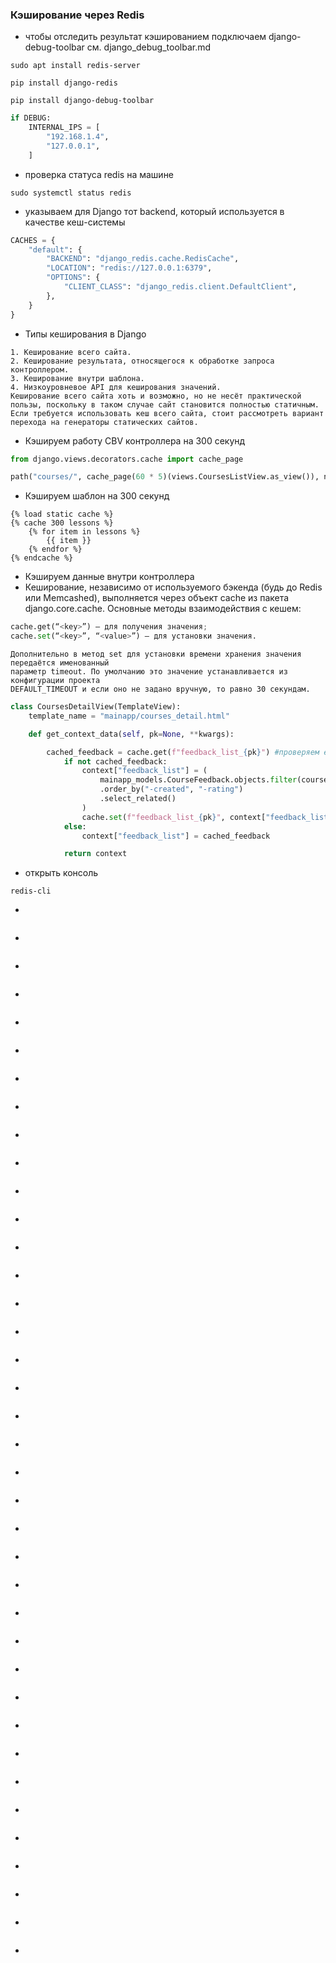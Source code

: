 ### Кэширование через Redis
* чтобы отследить результат кэшированием подключаем django-debug-toolbar см. django_debug_toolbar.md
```
sudo apt install redis-server
```
```
pip install django-redis
```
```
pip install django-debug-toolbar
```
```python
if DEBUG:
    INTERNAL_IPS = [
        "192.168.1.4",
        "127.0.0.1",
    ]
```
* проверка статуса redis на машине
```
sudo systemctl status redis
```
* указываем для Django тот backend, который используется в качестве кеш-системы
```python
CACHES = {
    "default": {
        "BACKEND": "django_redis.cache.RedisCache",
        "LOCATION": "redis://127.0.0.1:6379",
        "OPTIONS": {
            "CLIENT_CLASS": "django_redis.client.DefaultClient",
        },
    }
}
```
* Типы кеширования в Django
```
1. Кеширование всего сайта.
2. Кеширование результата, относящегося к обработке запроса контроллером.
3. Кеширование внутри шаблона.
4. Низкоуровневое API для кеширования значений.
Кеширование всего сайта хоть и возможно, но не несёт практической пользы, поскольку в таком случае сайт становится полностью статичным. Если требуется использовать кеш всего сайта, стоит рассмотреть вариант перехода на генераторы статических сайтов.
```
* Кэшируем работу CBV контроллера на 300 секунд
```python
from django.views.decorators.cache import cache_page

path("courses/", cache_page(60 * 5)(views.CoursesListView.as_view()), name="courses",)
```
* Кэшируем шаблон на 300 секунд
```
{% load static cache %}
{% cache 300 lessons %}
	{% for item in lessons %}
		{{ item }}
	{% endfor %}
{% endcache %}
```
* Кэшируем данные внутри контроллера
* Кеширование, независимо от используемого бэкенда (будь до Redis или Memcashed), выполняется через объект cache из пакета django.core.cache. Основные методы взаимодействия с кешем:
```python
cache.get(“<key>”) — для получения значения;
cache.set(“<key>”, “<value>”) — для установки значения.
```
```
Дополнительно в метод set для установки времени хранения значения передаётся именованный
параметр timeout. По умолчанию это значение устанавливается из конфигурации проекта
DEFAULT_TIMEOUT и если оно не задано вручную, то равно 30 секундам.
```
```python
class CoursesDetailView(TemplateView):
    template_name = "mainapp/courses_detail.html"

    def get_context_data(self, pk=None, **kwargs):

		cached_feedback = cache.get(f"feedback_list_{pk}") #проверяем есть ли кэш
			if not cached_feedback:
			    context["feedback_list"] = (
			        mainapp_models.CourseFeedback.objects.filter(course=context["course_object"])
			        .order_by("-created", "-rating")
			        .select_related()
			    )
			    cache.set(f"feedback_list_{pk}", context["feedback_list"], timeout=300)  # кэшируем на 300 сек.
			else:
			    context["feedback_list"] = cached_feedback

			return context
```
* открыть консоль
```
redis-cli
```
* 
```

```
* 
```

```
* 
```

```
* 
```

```
* 
```

```
* 
```

```
* 
```

```
* 
```

```
* 
```

```
* 
```

```
* 
```

```
* 
```

```
* 
```

```
* 
```

```
* 
```

```
* 
```

```
* 
```

```
* 
```

```
* 
```

```
* 
```

```
* 
```

```
* 
```

```
* 
```

```
* 
```

```
* 
```

```
* 
```

```
* 
```

```
* 
```

```
* 
```

```
* 
```

```
* 
```

```
* 
```

```
* 
```

```
* 
```

```
* 
```

```
* 
```

```
* 
```

```
* 
```

```
